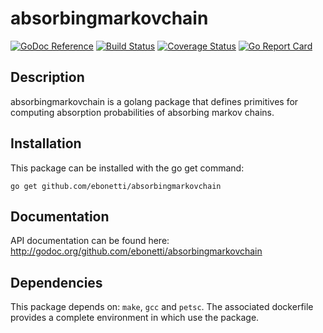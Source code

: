 absorbingmarkovchain
========

[![GoDoc Reference](https://godoc.org/github.com/ebonetti/absorbingmarkovchain?status.svg)](http://godoc.org/github.com/ebonetti/absorbingmarkovchain)
[![Build Status](https://travis-ci.org/ebonetti/absorbingmarkovchain.svg?branch=master)](https://travis-ci.org/ebonetti/absorbingmarkovchain)
[![Coverage Status](https://coveralls.io/repos/ebonetti/absorbingmarkovchain/badge.svg?branch=master)](https://coveralls.io/r/ebonetti/absorbingmarkovchain?branch=master)
[![Go Report Card](https://goreportcard.com/badge/github.com/ebonetti/absorbingmarkovchain)](https://goreportcard.com/report/github.com/ebonetti/absorbingmarkovchain)

Description
-----------

absorbingmarkovchain is a golang package that defines primitives for computing absorption probabilities of absorbing markov chains.

Installation
------------

This package can be installed with the go get command:

    go get github.com/ebonetti/absorbingmarkovchain

Documentation
-------------

API documentation can be found here: http://godoc.org/github.com/ebonetti/absorbingmarkovchain

Dependencies
-------------

This package depends on: `make`, `gcc` and `petsc`. The associated dockerfile provides a complete environment in which use the package.